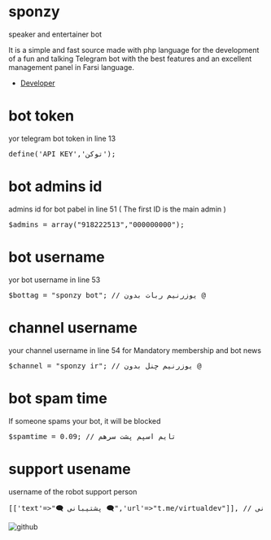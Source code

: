 # sponzy
speaker and entertainer bot

It is a simple and fast source made with php language for the development of a fun and talking Telegram bot with the best features and an excellent management panel in Farsi language.

- [Developer](https://t.me/virtualdev)


# bot token
yor telegram bot token in line 13
<pre>
define('API_KEY','توکن');
</pre>

# bot admins id
admins id for bot pabel in line 51 ( The first ID is the main admin )
<pre>
$admins = array("918222513","000000000");
</pre>

# bot username
yor bot username in line 53
<pre>
$bottag = "sponzy_bot"; // یوزرنیم ربات بدون @
</pre>

# channel username
your channel username in line 54 for Mandatory membership and bot news
<pre>
$channel = "sponzy_ir"; // یوزرنیم چنل بدون @
</pre>

# bot spam time
If someone spams your bot, it will be blocked
<pre>
$spamtime = 0.09; // تایم اسپم پشت سرهم
</pre>

# support usename
username of the robot support person
<pre>
[['text'=>"️🗨 پشتیبانی 🗨",'url'=>"t.me/virtualdev"]], // آیدی پشتیبانی
</pre>

![github](https://myoctocat.com/assets/images/base-octocat.svg)

